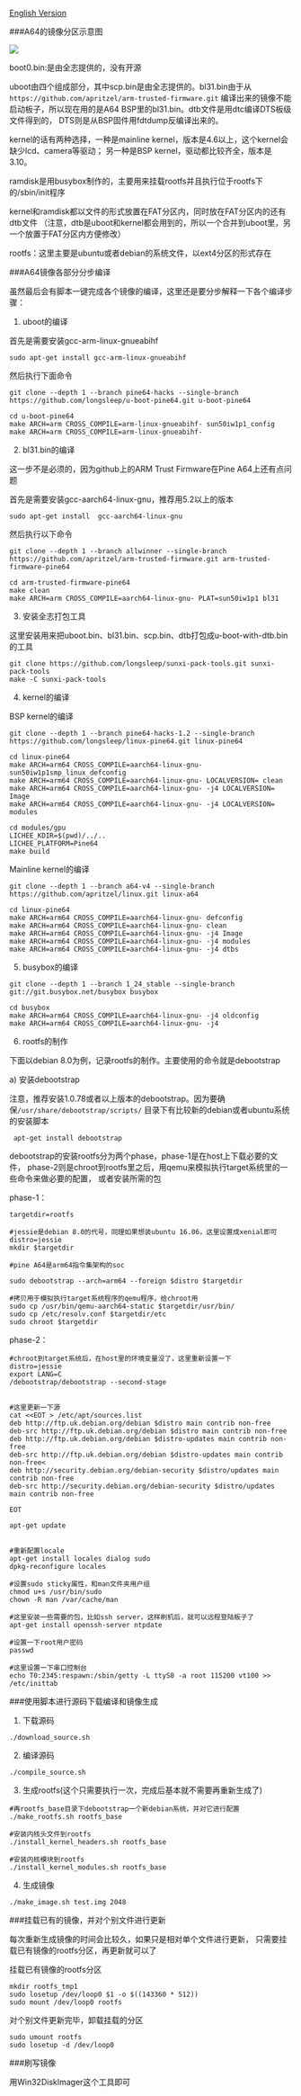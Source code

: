 [English Version](README-En.md)

###A64的镜像分区示意图

![](http://transing.bj.bcebos.com/image/pine64/pine64-parition.jpg)

boot0.bin:是由全志提供的，没有开源

uboot由四个组成部分，其中scp.bin是由全志提供的。bl31.bin由于从`https://github.com/apritzel/arm-trusted-firmware.git`
编译出来的镜像不能启动板子，所以现在用的是A64 BSP里的bl31.bin。dtb文件是用dtc编译DTS板级文件得到的，
DTS则是从BSP固件用fdtdump反编译出来的。

kernel的话有两种选择，一种是mainline kernel，版本是4.6以上，这个kernel会缺少lcd、camera等驱动；
另一种是BSP kernel，驱动都比较齐全，版本是3.10。

ramdisk是用busybox制作的，主要用来挂载rootfs并且执行位于rootfs下的/sbin/init程序

kernel和ramdisk都以文件的形式放置在FAT分区内，同时放在FAT分区内的还有dtb文件
（注意，dtb是uboot和kernel都会用到的，所以一个合并到uboot里，另一个放置于FAT分区内方便修改）


rootfs：这里主要是ubuntu或者debian的系统文件，以ext4分区的形式存在

###A64镜像各部分分步编译

虽然最后会有脚本一键完成各个镜像的编译，这里还是要分步解释一下各个编译步骤：

1) uboot的编译

首先是需要安装gcc-arm-linux-gnueabihf

```
sudo apt-get install gcc-arm-linux-gnueabihf
```

然后执行下面命令
```
git clone --depth 1 --branch pine64-hacks --single-branch https://github.com/longsleep/u-boot-pine64.git u-boot-pine64

cd u-boot-pine64
make ARCH=arm CROSS_COMPILE=arm-linux-gnueabihf- sun50iw1p1_config
make ARCH=arm CROSS_COMPILE=arm-linux-gnueabihf-
```

2) bl31.bin的编译

这一步不是必须的，因为github上的ARM Trust Firmware在Pine A64上还有点问题

首先是需要安装gcc-aarch64-linux-gnu，推荐用5.2以上的版本

```
sudo apt-get install  gcc-aarch64-linux-gnu
```

然后执行以下命令

```
git clone --depth 1 --branch allwinner --single-branch https://github.com/apritzel/arm-trusted-firmware.git arm-trusted-firmware-pine64

cd arm-trusted-firmware-pine64
make clean
make ARCH=arm CROSS_COMPILE=aarch64-linux-gnu- PLAT=sun50iw1p1 bl31
```

3) 安装全志打包工具

这里安装用来把uboot.bin、bl31.bin、scp.bin、dtb打包成u-boot-with-dtb.bin的工具
```
git clone https://github.com/longsleep/sunxi-pack-tools.git sunxi-pack-tools
make -C sunxi-pack-tools
```

4) kernel的编译

BSP kernel的编译

```
git clone --depth 1 --branch pine64-hacks-1.2 --single-branch https://github.com/longsleep/linux-pine64.git linux-pine64

cd linux-pine64
make ARCH=arm64 CROSS_COMPILE=aarch64-linux-gnu- sun50iw1p1smp_linux_defconfig
make ARCH=arm64 CROSS_COMPILE=aarch64-linux-gnu- LOCALVERSION= clean
make ARCH=arm64 CROSS_COMPILE=aarch64-linux-gnu- -j4 LOCALVERSION= Image
make ARCH=arm64 CROSS_COMPILE=aarch64-linux-gnu- -j4 LOCALVERSION= modules

cd modules/gpu
LICHEE_KDIR=$(pwd)/../.. 
LICHEE_PLATFORM=Pine64
make build
```

Mainline kernel的编译

```
git clone --depth 1 --branch a64-v4 --single-branch https://github.com/apritzel/linux.git linux-a64

cd linux-pine64
make ARCH=arm64 CROSS_COMPILE=aarch64-linux-gnu- defconfig
make ARCH=arm64 CROSS_COMPILE=aarch64-linux-gnu- clean
make ARCH=arm64 CROSS_COMPILE=aarch64-linux-gnu- -j4 Image
make ARCH=arm64 CROSS_COMPILE=aarch64-linux-gnu- -j4 modules
make ARCH=arm64 CROSS_COMPILE=aarch64-linux-gnu- -j4 dtbs
```

5) busybox的编译

```
git clone --depth 1 --branch 1_24_stable --single-branch git://git.busybox.net/busybox busybox

cd busybox
make ARCH=arm64 CROSS_COMPILE=aarch64-linux-gnu- -j4 oldconfig
make ARCH=arm64 CROSS_COMPILE=aarch64-linux-gnu- -j4
```

6) rootfs的制作

下面以debian 8.0为例，记录rootfs的制作。主要使用的命令就是debootstrap

a) 安装debootstrap

 注意，推荐安装1.0.78或者以上版本的debootstrap。因为要确保`/usr/share/debootstrap/scripts/`
目录下有比较新的debian或者ubuntu系统的安装脚本
 
```
 apt-get install debootstrap
```

debootstrap的安装rootfs分为两个phase，phase-1是在host上下载必要的文件，
phase-2则是chroot到rootfs里之后，用qemu来模拟执行target系统里的一些命令来做必要的配置，
或者安装所需的包


phase-1：

```
targetdir=rootfs

#jessie是debian 8.0的代号，同理如果想装ubuntu 16.06，这里设置成xenial即可
distro=jessie
mkdir $targetdir

#pine A64是arm64指令集架构的soc

sudo debootstrap --arch=arm64 --foreign $distro $targetdir

#拷贝用于模拟执行target系统程序的qemu程序，给chroot用
sudo cp /usr/bin/qemu-aarch64-static $targetdir/usr/bin/
sudo cp /etc/resolv.conf $targetdir/etc
sudo chroot $targetdir 
```

phase-2：

```
#chroot到target系统后，在host里的环境变量没了，这里重新设置一下
distro=jessie
export LANG=C 
/debootstrap/debootstrap --second-stage


#这里更新一下源
cat <<EOT > /etc/apt/sources.list
deb http://ftp.uk.debian.org/debian $distro main contrib non-free
deb-src http://ftp.uk.debian.org/debian $distro main contrib non-free
deb http://ftp.uk.debian.org/debian $distro-updates main contrib non-free
deb-src http://ftp.uk.debian.org/debian $distro-updates main contrib non-free<
deb http://security.debian.org/debian-security $distro/updates main contrib non-free
deb-src http://security.debian.org/debian-security $distro/updates main contrib non-free

EOT 

apt-get update


#重新配置locale
apt-get install locales dialog sudo
dpkg-reconfigure locales

#设置sudo sticky属性，和man文件夹用户组
chmod u+s /usr/bin/sudo
chown -R man /var/cache/man

#这里安装一些需要的包，比如ssh server，这样刷机后，就可以远程登陆板子了
apt-get install openssh-server ntpdate

#设置一下root用户密码
passwd

#这里设置一下串口控制台
echo T0:2345:respawn:/sbin/getty -L ttyS0 -a root 115200 vt100 >> /etc/inittab
```
###使用脚本进行源码下载编译和镜像生成

1) 下载源码

```
./download_source.sh
```

2) 编译源码

```
./compile_source.sh
```

3) 生成rootfs(这个只需要执行一次，完成后基本就不需要再重新生成了)

```
#再rootfs_base目录下debootstrap一个新debian系统，并对它进行配置
./make_rootfs.sh rootfs_base

#安装内核头文件到rootfs
./install_kernel_headers.sh rootfs_base

#安装内核模块到rootfs
./install_kernel_modules.sh rootfs_base
```

4) 生成镜像

```
./make_image.sh test.img 2048
```

###挂载已有的镜像，并对个别文件进行更新

每次重新生成镜像的时间会比较久，如果只是相对单个文件进行更新，
只需要挂载已有镜像的rootfs分区，再更新就可以了

挂载已有镜像的rootfs分区
```
mkdir rootfs_tmp1
sudo losetup /dev/loop0 $1 -o $((143360 * 512))
sudo mount /dev/loop0 rootfs
```

对个别文件更新完毕，卸载挂载的分区

```
sudo umount rootfs
sudo losetup -d /dev/loop0
```

###刷写镜像

用Win32DiskImager这个工具即可
